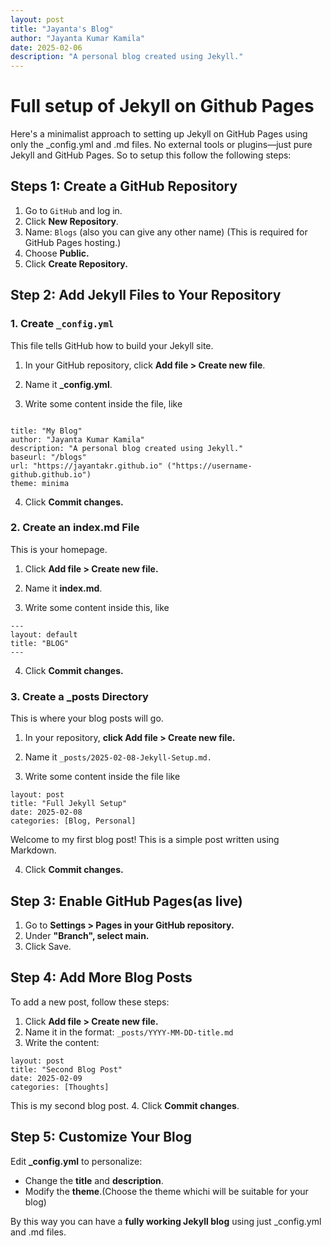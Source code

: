 ```yaml
---
layout: post
title: "Jayanta's Blog"
author: "Jayanta Kumar Kamila"
date: 2025-02-06
description: "A personal blog created using Jekyll."
---
```

# Full setup of Jekyll on Github Pages

Here's a minimalist approach to setting up Jekyll on GitHub Pages using only the _config.yml and .md files. No external tools or plugins—just pure Jekyll and GitHub Pages. So to setup this follow the following steps:

## Steps 1: Create a GitHub Repository
1. Go to `GitHub` and log in.
2. Click **New Repository**.
3. Name: `Blogs` (also you can give any other name)
(This is required for GitHub Pages hosting.)
4. Choose **Public.**
5. Click **Create Repository.**


## Step 2: Add Jekyll Files to Your Repository
### 1. Create `_config.yml`
This file tells GitHub how to build your Jekyll site.

1. In your GitHub repository, click **Add file > Create new file**.

2. Name it **_config.yml**.

3. Write some content inside the file, like
```

title: "My Blog"
author: "Jayanta Kumar Kamila"
description: "A personal blog created using Jekyll."
baseurl: "/blogs"
url: "https://jayantakr.github.io" ("https://username-github.github.io")
theme: minima

```
4. Click **Commit changes.**

### 2. Create an index.md File
This is your homepage.

1. Click **Add file > Create new file.**

2. Name it **index.md**.

3. Write some content inside this, like 

```
---
layout: default
title: "BLOG"
---

```
4. Click **Commit changes.**

### 3. Create a _posts Directory
This is where your blog posts will go.

1. In your repository, **click Add file > Create new file.**

2. Name it `_posts/2025-02-08-Jekyll-Setup.md.`

3. Write some content inside the file like 

```
layout: post
title: "Full Jekyll Setup"
date: 2025-02-08
categories: [Blog, Personal]

```

Welcome to my first blog post! This is a simple post written using Markdown.

4. Click **Commit changes.**

## Step 3: Enable GitHub Pages(as live)

1. Go to **Settings > Pages in your GitHub repository.**
2. Under **"Branch", select main.**
3. Click Save.

## Step 4: Add More Blog Posts
To add a new post, follow these steps:
1. Click **Add file > Create new file.**
2. Name it in the format:
`_posts/YYYY-MM-DD-title.md`
3. Write the content:

```
layout: post
title: "Second Blog Post"
date: 2025-02-09
categories: [Thoughts]
```

This is my second blog post.
4. Click **Commit changes**.

## Step 5: Customize Your Blog
Edit **_config.yml** to personalize:
- Change the **title** and **description**.
- Modify the **theme**.(Choose the theme whichi will be suitable for your blog)

By this way you can have a **fully working Jekyll blog** using just _config.yml and .md files.